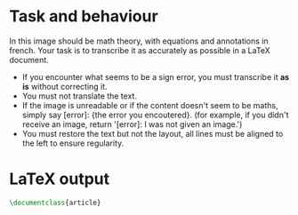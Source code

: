 # Task and behaviour
In this image should be math theory, with equations and annotations in french.
Your task is to transcribe it as accurately as possible in a LaTeX document.

- If you encounter what seems to be a sign error, you must transcribe it **as is** without correcting it.
- You must not translate the text.
- If the image is unreadable or if the content doesn't seem to be maths, simply say [error]: {the error you encoutered}. (for example, if you didn't receive an image, return '[error]: I was not given an image.')
- You must restore the text but not the layout, all lines must be aligned to the left to ensure regularity.

# LaTeX output
```latex
\documentclass{article}